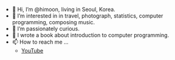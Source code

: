 - 👋 Hi, I’m @himoon, living in Seoul, Korea.
- 👀 I’m interested in in travel, photograph, statistics, computer programming, composing music.
- 🌱 I’m passionately curious.
- 📖 I wrote a book about introduction to computer programming.
- 📫 How to reach me ...
  - [YouTube](https://www.youtube.com/watch?v=LyatteAYod8&list=PLID7cC3lN2TGwMHut3HwvesaltOO_FlaF)

<!---
himoon/himoon is a ✨ special ✨ repository because its `README.md` (this file) appears on your GitHub profile.
You can click the Preview link to take a look at your changes.
--->
